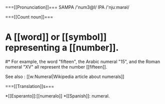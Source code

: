 ===[[Pronunciation]]===
SAMPA  /'num3@l/
IPA /'nju&#720;m&#601;r&#601;l/

===[[Count noun]]===

# A [[word]] or [[symbol]] representing a [[number]].
#* For example, the word "fifteen", the Arabic numeral "15", and the Roman numeral "XV" all represent the number [[fifteen]].

See also : [[w:Numeral|Wikipedia article about numerals]]

===[[Translation]]s===

*[[Esperanto]]:[[numeralo]]
*[[Spanish]]: numeral.